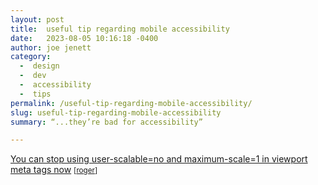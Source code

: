 ```yaml
---
layout: post
title:  useful tip regarding mobile accessibility
date:   2023-08-05 10:16:18 -0400
author: joe jenett
category:
  -  design
  -  dev
  -  accessibility
  -  tips
permalink: /useful-tip-regarding-mobile-accessibility/
slug: useful-tip-regarding-mobile-accessibility
summary: “...they’re bad for accessibility”

---
```

<a title="You can stop using user-scalable=no and maximum-scale=1 in viewport meta tags now - lukeplant.me.uk" href="https://lukeplant.me.uk/blog/posts/you-can-stop-using-user-scalable-no-and-maximum-scale-1-in-viewport-meta-tags-now/">You can stop using user-scalable=no and maximum-scale=1 in viewport meta tags now</a> <small>[<a href="https://pinboard.in/u:roger">roger</a>]</small>

<a style="display:none;" href="https://brid.gy/publish/mastodon"><small>(cross-posted to mastodon)</small></a>